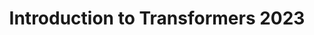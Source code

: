 ---
title: "Introduction to Transformers 2023"
pdf: "/pdfs/slides/Intro_to_Transformers_2023.pdf"
layout: pdf
draft: true
---